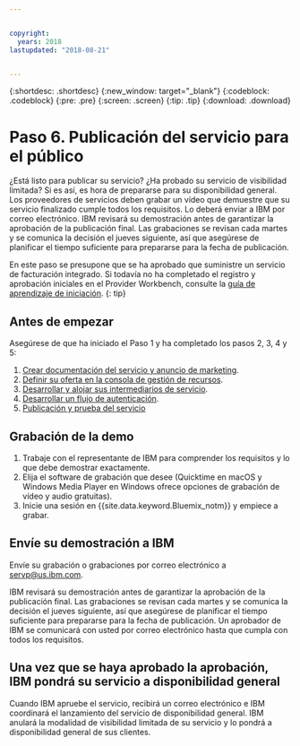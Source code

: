 ```yaml
---


copyright:
  years: 2018
lastupdated: "2018-08-21"


---
```


{:shortdesc: .shortdesc}
{:new_window: target="_blank"}
{:codeblock: .codeblock}
{:pre: .pre}
{:screen: .screen}
{:tip: .tip}
{:download: .download}

# Paso 6. Publicación del servicio para el público

¿Está listo para publicar su servicio? ¿Ha probado su servicio de visibilidad limitada? Si es así, es hora de prepararse para su disponibilidad general. Los proveedores de servicios deben grabar un vídeo que demuestre que su servicio finalizado cumple todos los requisitos. Lo deberá enviar a IBM por correo electrónico. IBM revisará su demostración antes de garantizar la aprobación de la publicación final. Las grabaciones se revisan cada martes y se comunica la decisión el jueves siguiente, así que asegúrese de planificar el tiempo suficiente para prepararse para la fecha de publicación.

En este paso se presupone que se ha aprobado que suministre un servicio de facturación integrado. Si todavía no ha completado el registro y aprobación iniciales en el Provider Workbench, consulte la [guía de aprendizaje de iniciación](/docs/third-party/index.html).
{: tip}

## Antes de empezar

Asegúrese de que ha iniciado el Paso 1 y ha completado los pasos 2, 3, 4 y 5:
1. [Crear documentación del servicio y anuncio de marketing](/docs/third-party/cis1-docs-marketing.html).
2. [Definir su oferta en la consola de gestión de recursos](/docs/third-party/cis2-rmc-define.html).
3. [Desarrollar y alojar sus intermediarios de servicio](/docs/third-party/cis3-broker.html).
3. [Desarrollar un flujo de autenticación](/docs/third-party/cis5-iam.html).
3. [Publicación y prueba del servicio](/docs/third-party/cis4-rmc-publish.html)


## Grabación de la demo

1. Trabaje con el representante de IBM para comprender los requisitos y lo que debe demostrar exactamente.
1. Elija el software de grabación que desee (Quicktime en macOS y Windows Media Player en Windows ofrece opciones de grabación de vídeo y audio gratuitas).
2. Inicie una sesión en {{site.data.keyword.Bluemix_notm}} y empiece a grabar.

## Envíe su demostración a IBM

Envíe su grabación o grabaciones por correo electrónico a servp@us.ibm.com.

IBM revisará su demostración antes de garantizar la aprobación de la publicación final. Las grabaciones se revisan cada martes y se comunica la decisión el jueves siguiente, así que asegúrese de planificar el tiempo suficiente para prepararse para la fecha de publicación. Un aprobador de IBM se comunicará con usted por correo electrónico hasta que cumpla con todos los requisitos.

## Una vez que se haya aprobado la aprobación, IBM pondrá su servicio a disponibilidad general

Cuando IBM apruebe el servicio, recibirá un correo electrónico e IBM coordinará el lanzamiento del servicio de disponibilidad general. IBM anulará la modalidad de visibilidad limitada de su servicio y lo pondrá a disponibilidad general de sus clientes.

